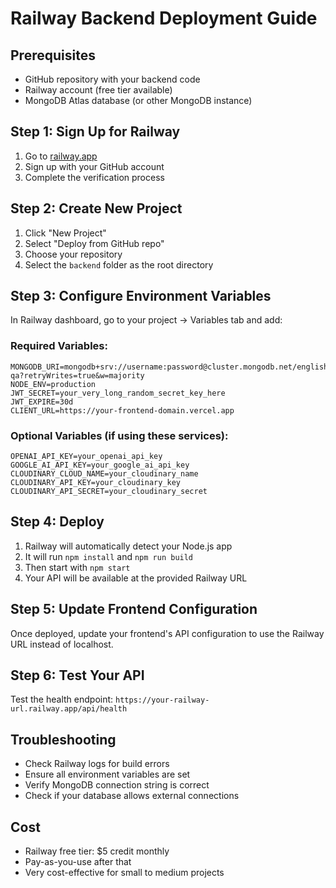 # Railway Backend Deployment Guide

## Prerequisites
- GitHub repository with your backend code
- Railway account (free tier available)
- MongoDB Atlas database (or other MongoDB instance)

## Step 1: Sign Up for Railway
1. Go to [railway.app](https://railway.app)
2. Sign up with your GitHub account
3. Complete the verification process

## Step 2: Create New Project
1. Click "New Project"
2. Select "Deploy from GitHub repo"
3. Choose your repository
4. Select the `backend` folder as the root directory

## Step 3: Configure Environment Variables
In Railway dashboard, go to your project → Variables tab and add:

### Required Variables:
```
MONGODB_URI=mongodb+srv://username:password@cluster.mongodb.net/english-qa?retryWrites=true&w=majority
NODE_ENV=production
JWT_SECRET=your_very_long_random_secret_key_here
JWT_EXPIRE=30d
CLIENT_URL=https://your-frontend-domain.vercel.app
```

### Optional Variables (if using these services):
```
OPENAI_API_KEY=your_openai_api_key
GOOGLE_AI_API_KEY=your_google_ai_api_key
CLOUDINARY_CLOUD_NAME=your_cloudinary_name
CLOUDINARY_API_KEY=your_cloudinary_key
CLOUDINARY_API_SECRET=your_cloudinary_secret
```

## Step 4: Deploy
1. Railway will automatically detect your Node.js app
2. It will run `npm install` and `npm run build`
3. Then start with `npm start`
4. Your API will be available at the provided Railway URL

## Step 5: Update Frontend Configuration
Once deployed, update your frontend's API configuration to use the Railway URL instead of localhost.

## Step 6: Test Your API
Test the health endpoint: `https://your-railway-url.railway.app/api/health`

## Troubleshooting
- Check Railway logs for build errors
- Ensure all environment variables are set
- Verify MongoDB connection string is correct
- Check if your database allows external connections

## Cost
- Railway free tier: $5 credit monthly
- Pay-as-you-use after that
- Very cost-effective for small to medium projects

